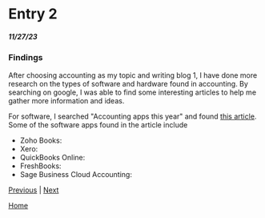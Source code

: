 # Entry 2
##### 11/27/23

### Findings
After choosing accounting as my topic and writing blog 1, I have done more research on the types of software and hardware found in accounting. By searching on google, I was able to find some interesting articles to help me gather more information and ideas.


For software, I searched "Accounting apps this year" and found [this article](https://www.business.org/finance/accounting/best-accounting-apps/). Some of the software apps found in the article include
* Zoho Books:
* Xero:
* QuickBooks Online:
* FreshBooks:
* Sage Business Cloud Accounting:




[Previous](entry01.md) | [Next](entry03.md)

[Home](../README.md)
